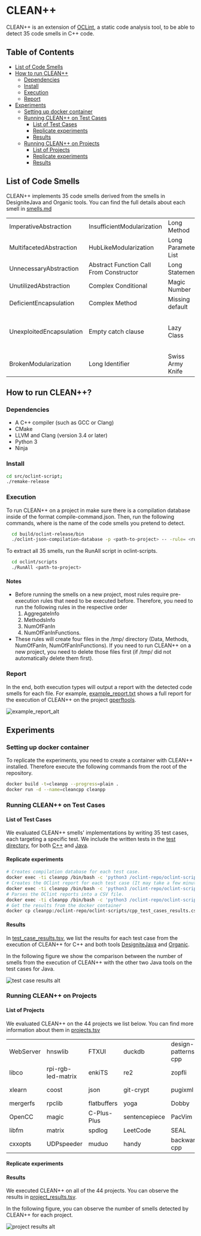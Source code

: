 # CLEAN++

CLEAN++ is an extension of [OCLint](https://github.com/oclint/oclint), a static code analysis tool, to be able to detect 35 code smells in C++ code.

## Table of Contents
- [List of Code Smells](#list-of-code-smells)
- [How to run CLEAN++](#how-to-run-clean)
  - [Dependencies](#dependencies)
  - [Install](#install)
  - [Execution](#execution)
  - [Report](#report)
- [Experiments](#experiments)
  - [Setting up docker container](#setting-up-docker-container)
  - [Running CLEAN++ on Test Cases](#running-clean-on-test-cases)
    - [List of Test Cases](#list-of-test-cases)
    - [Replicate experiments](#replicate-experiments)
    - [Results](#results)
  - [Running CLEAN++ on Projects](#running-clean-on-projects)
    - [List of Projects](#list-of-projects)
    - [Replicate experiments](#replicate-experiments-1)
    - [Results](#results-1)

## List of Code Smells

CLEAN++ implements 35 code smells derived from the smells in DesigniteJava and Organic tools.
You can find the full details about each smell in [smells.md](data/smells.md)

| | | | | |
|--------------------------|-----------------------------------------|---------------------|------------------------------|------------------------|
| ImperativeAbstraction    | InsufficientModularization              | Long Method         | Data Class                   | Speculative Generality |
| MultifacetedAbstraction  | HubLikeModularization                   | Long Parameter List | Complex Class                | Brain Class            |
| UnnecessaryAbstraction   | Abstract Function Call From Constructor | Long Statement      | Refused Bequest              | Brain Method           |
| UnutilizedAbstraction    | Complex Conditional                     | Magic Number        | Spaghetti Code               | Dispersed Coupling     |
| DeficientEncapsulation   | Complex Method                          | Missing default     | Large Class                  | Intensive Coupling     |
| UnexploitedEncapsulation | Empty catch clause                      | Lazy Class          | Class Data Should Be Private | Message Chain          |
| BrokenModularization     | Long Identifier                         | Swiss Army Knife    | God Class                    | Shotgun Surgery        |

## How to run CLEAN++?
### Dependencies
* A C++ compiler (such as GCC or Clang)
* CMake
* LLVM and Clang (version 3.4 or later)
* Python 3
* Ninja

### Install
```bash
cd src/oclint-script;
./remake-release
```

### Execution
To run CLEAN++ on a project in <path-to-project> make sure there is a compilation database inside <path-to-project> of the format compile-command.json.
Then, run the following commands, where <rule name> is the name of the code smells you pretend to detect.
  
```bash
  cd build/oclint-release/bin
  ./oclint-json-compilation-database -p <path-to-project> -- -rule= <rule name>
```
  
To extract all 35 smells, run the RunAll script in oclint-scripts.
  
```bash
  cd oclint/scripts
  ./RunAll <path-to-project>
```
#### Notes
* Before running the smells on a new project, most rules require pre-execution rules that need to be executed before. Therefore, you need to run the following rules in the respective order
  1. AggregateInfo
  2. MethodsInfo
  3. NumOfFanIn
  4. NumOfFanInFunctions.
* These rules will create four files in the /tmp/ directory (Data, Methods, NumOfFanIn, NumOfFanInFunctions). If you need to run CLEAN++ on a new project, you need to delete those files first (if /tmp/ did not automatically delete them first).

### Report
In the end, both execution types will output a report with the detected code smells for each file.
For example, [example_report.txt](data/example_report.txt) shows a full report for the execution of CLEAN++ on the project [gperftools](https://github.com/gperftools/gperftools).

![example_report_alt](fig/example_report.png)


  
## Experiments

### Setting up docker container
To replicate the experiments, you need to create a container with CLEAN++ installed.
Therefore execute the following commands from the root of the repository.

```bash 
docker build -t=cleanpp --progress=plain .
docker run -d --name=cleancpp cleanpp
```

### Running CLEAN++ on Test Cases
#### List of Test Cases
We evaluated CLEAN++ smells' implementations by writing 35 test cases, each targeting a specific test.
We include the written tests in the [test directory](tests/), for both [C++](tests/cpp) and [Java](tests/java).


#### Replicate experiments
```bash
# Creates compilation database for each test case.
docker exec -ti cleanpp /bin/bash -c 'python3 /oclint-repo/oclint-scripts/BearAllTestScript.py | bash'
# Creates the OClint report for each test case (It may take a few minutes to complete).
docker exec -ti cleanpp /bin/bash -c 'python3 /oclint-repo/oclint-scripts/RunAllTestScript.py | bash'
# Parses the OClint reports into a CSV file.
docker exec -ti cleanpp /bin/bash -c 'python3 /oclint-repo/oclint-scripts/ParseAllTestScript.py | bash'
# Get the results from the docker container
docker cp cleanpp:/oclint-repo/oclint-scripts/cpp_test_cases_results.csv .
```

#### Results
In [test_case_results.tsv](data/test_case_results.tsv), we list the results for each test case from the execution of CLEAN++ for C++ and both tools [DesigniteJava](https://www.designite-tools.com/) and [Organic](https://github.com/opus-research/organic).

In the following figure we show the comparison between the number of smells from the execution of CLEAN++ with the other two Java tools on the test cases for Java.

![test case results alt](fig/test_case_results.png)

### Running CLEAN++ on Projects
#### List of Projects
We evaluated CLEAN++ on the 44 projects we list below.
You can find more information about them in [projects.tsv](data/projects.tsv)

|           |                    |             |               |                     |                  |           |
|-----------|--------------------|-------------|---------------|---------------------|------------------|-----------|
| WebServer | hnswlib            | FTXUI       | duckdb        | design-patterns-cpp | gperftools       | BlingFire |
| libco     | rpi-rgb-led-matrix | enkiTS      | re2           | zopfli              | ChaiScript       | PEGTL     |
| xlearn    | coost              | json        | git-crypt     | pugixml             | hardware-effects |           |
| mergerfs  | rpclib             | flatbuffers | yoga          | Dobby               | 2048             |           |
| OpenCC    | magic              | C-Plus-Plus | sentencepiece | PacVim              | kfr              |           |
| libfm     | matrix             | spdlog      | LeetCode      | SEAL                | marl             |           |
| cxxopts   | UDPspeeder         | muduo       | handy         | backward-cpp        | openal-soft      |           |

#### Replicate experiments

#### Results
We executed CLEAN++ on all of the 44 projects.
You can observe the results in [project_results.tsv](data/project_results.tsv).

In the following figure, you can observe the number of smells detected by CLEAN++ for each project.

![project results alt](fig/projects_results.png)
